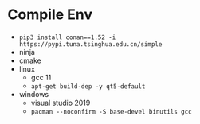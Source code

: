 # Compile Env
* `pip3 install conan==1.52 -i https://pypi.tuna.tsinghua.edu.cn/simple`
* ninja
* cmake
* linux
    * gcc 11
    * `apt-get build-dep -y qt5-default`
* windows
    * visual studio 2019
    * `pacman --noconfirm -S base-devel binutils gcc`
